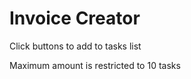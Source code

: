 # Invoice Creator



Click buttons to add to tasks list



Maximum amount is restricted to 10 tasks
